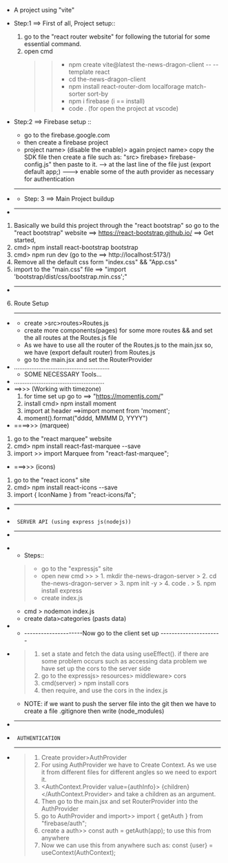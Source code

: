  * A project using "vite"
 * Step:1 ==> First of all, Project setup::
    1. go to the "react router website" for following the tutorial for some essential command.
    2. open cmd 
        >> * npm create vite@latest the-news-dragon-client -- --template react
        >> * cd the-news-dragon-client
        >> * npm install react-router-dom localforage match-sorter sort-by
        >> * npm i firebase (i == install)
        >> * code . (for open the project at vscode)

 * Step:2 ==> Firebase setup ::
    * go to the firebase.google.com
    * then create a firebase project
    * project name> (disable the enable)> again project name> copy the SDK file then create a file such as: "src> firebase> firebase-config.js" then paste to it. 
        --> at the last line of the file just (export default app;)
        ---> enable some of the auth provider as necessary for authentication

* ----------------------------------------------
    * Step: 3 ==> Main Project buildup
* -----------------------------------------------
1. Basically we build this project through the "react bootstrap"
   so go to the "react bootstrap" website ==> https://react-bootstrap.github.io/ ==> Get started,
2. cmd> npm install react-bootstrap bootstrap
3. cmd> npm run dev
   (go to the ==> http://localhost:5173/)
4. Remove all the default css form "index.css" && "App.css"
5. import to the "main.css" file ==> 
    "import 'bootstrap/dist/css/bootstrap.min.css';"
* -------------------------------------------------------
6. Route Setup
* -------------------------------------------------------
    * create >src>routes>Routes.js 
    * create more components(pages) for some more routes && and set the all routes at the Routes.js file
    * As we have to use all the router of the Routes.js to the main.jsx so, we have (export default router) from Routes.js
    * go to the main.jsx and set the RouterProvider
* .......................................................
     *   SOME NECESSARY Tools...
* ....................................................
 * ==>>> (Working with timezone)
   1. for time set up go to ==> "https://momentjs.com/"
   2. install cmd> npm install moment
   3. import at header ==>import moment from 'moment';
   4. moment().format("dddd, MMMM D, YYYY")
  * ====>>> (marquee)
   1. go to the "react marquee" website
   2. cmd> npm install react-fast-marquee --save
   3. import >> import Marquee from "react-fast-marquee";
  * ===>>> (icons)
   1. go to the "react icons" site
   2. cmd> npm install react-icons --save
   3. import { IconName } from "react-icons/fa";

* --------------------------------------------------------------
*      SERVER API (using express js(nodejs))
* -----------------------------------------------------------------
* * Steps::
  > * go to the "expressjs" site
  > * open new cmd >>
      > 1. mkdir the-news-dragon-server
      > 2. cd the-news-dragon-server
      > 3. npm init -y
      > 4. code .
      > 5. npm install express
  > * create index.js 
    * cmd > nodemon index.js
    * create data>categories (pasts data)
* * ---------------------Now go to the client set up ----------------------
*  > 1. set a state and fetch the data using useEffect(). if there are some problem occurs 
         such as accessing  data problem  we have set up the cors to the server side
   > 2. go to the expressjs> resources> middleware> cors
   > 3. cmd(server) > npm install cors   
   > 4. then require, and use the cors in the index.js  

   * NOTE: if we want to push the server file into the git then we have to create a file .gitignore then write (node_modules)

* --------------------------------------------------------------
*      AUTHENTICATION
* -----------------------------------------------------------------
  > 1. Create provider>AuthProvider
  > 2. For using AuthProvider we have to Create Context. As we use it from different files for different angles so we need to export it.
  > 3.  <AuthContext.Provider value={authInfo}>
            {children} 
    </AuthContext.Provider> and take a children as an argument.
  > 4. Then go to the main.jsx and set RouterProvider into the AuthProvider
  > 5. go to AuthProvider and import>> import { getAuth } from "firebase/auth";
  > 6. create a auth>> const auth = getAuth(app); to use this from anywhere
  > 7. Now we can use this from anywhere such as: const {user} = useContext(AuthContext);

   